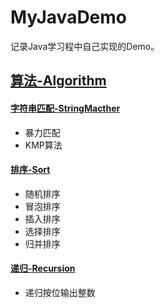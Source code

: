 # MyJavaDemo
记录Java学习程中自己实现的Demo。
## [算法-Algorithm](./Algorithm)
#### [字符串匹配-StringMacther](./Algorithm/stringmatcher)
 - 暴力匹配
 - KMP算法
#### [排序-Sort](./Algorithm/sort)
 - 随机排序
 - 冒泡排序 
 - 插入排序
 - 选择排序
 - 归并排序
#### [递归-Recursion](./Algorithm/recursion)
 - 递归按位输出整数